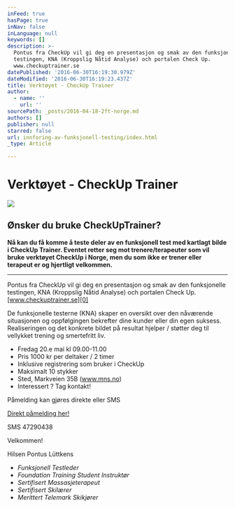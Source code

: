 ```yaml
---
inFeed: true
hasPage: true
inNav: false
inLanguage: null
keywords: []
description: >-
  Pontus fra CheckUp vil gi deg en presentasjon og smak av den funksjonelle
  testingen, KNA (Kroppslig Nåtid Analyse) och portalen Check Up.
  www.checkuptrainer.se
datePublished: '2016-06-30T16:19:30.979Z'
dateModified: '2016-06-30T16:19:23.437Z'
title: Verktøyet - CheckUp Trainer
author:
  - name: ''
    url: ''
sourcePath: _posts/2016-04-18-2ft-norge.md
authors: []
publisher: null
starred: false
url: innforing-av-funksjonell-testing/index.html
_type: Article

---
```

# Verktøyet - CheckUp Trainer
![](https://the-grid-user-content.s3-us-west-2.amazonaws.com/9cee099c-eff6-445a-923a-9fb5874a8c64.png)

## Ønsker du bruke CheckUpTrainer?

**Nå kan du få komme å teste deler av en funksjonell test med kartlagt bilde i CheckUp Trainer. Eventet retter seg mot trenere/terapeuter som vil bruke verktøyet CheckUp i Norge, men du som ikke er trener eller terapeut er og hjertligt velkommen.**

****

Pontus fra CheckUp vil gi deg en presentasjon og smak av den funksjonelle testingen, KNA (Kroppslig Nåtid Analyse) och portalen Check Up. [www.checkuptrainer.se][0]

De funksjonelle testerne (KNA) skaper en oversikt over den nåværende situasjonen og oppfølgingen bekrefter dine kunder eller din egen suksess. Realiseringen og det konkrete bildet på resultat hjelper / støtter deg til vellykket trening og smertefritt liv.

* Fredag 20.e mai kl 09.00-11.00
* Pris 1000 kr per deltaker / 2 timer
* Inklusive registrering som bruker i CheckUp 
* Maksimalt 10 stykker
* Sted, Markveien 35B (www.mns.no)
* Interessert ? Tag kontakt!

Påmelding kan gjøres direkte eller SMS

[Direkt påmelding her!][1]

SMS 47290438

Velkommen!

Hilsen Pontus Lüttkens

* _Funksjonell Testleder_
* _Foundation Training Student Instruktør_
* _Sertifisert Massasjeterapeut_
* _Sertifisert Skilærer_
* _Merittert Telemark Skikjører_

[0]: http://checkuptrainer.se/
[1]: https://podio.com/webforms/15595616/1045133
